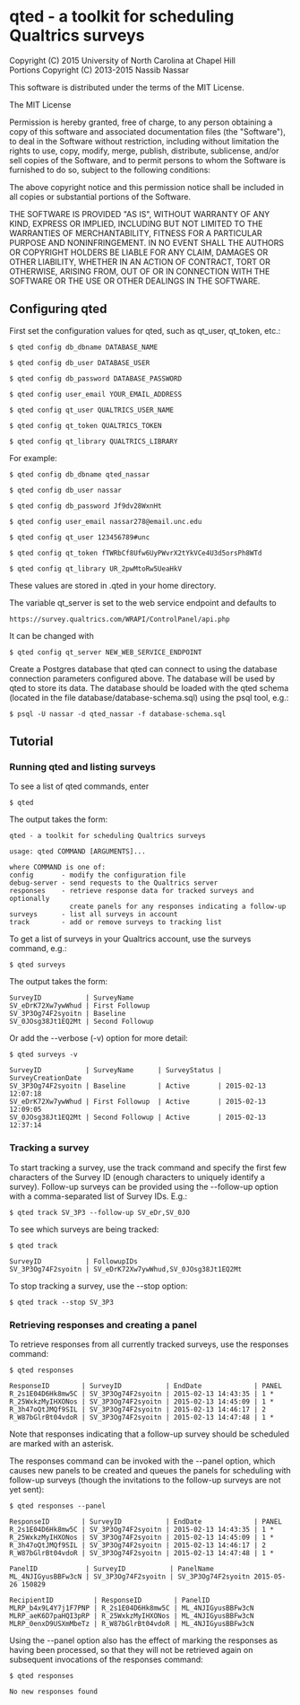 

qted - a toolkit for scheduling Qualtrics surveys
=================================================

Copyright (C) 2015 University of North Carolina at Chapel Hill  
Portions Copyright (C) 2013-2015 Nassib Nassar

This software is distributed under the terms of the MIT License.

The MIT License

Permission is hereby granted, free of charge, to any person obtaining a copy
of this software and associated documentation files (the "Software"), to deal
in the Software without restriction, including without limitation the rights
to use, copy, modify, merge, publish, distribute, sublicense, and/or sell
copies of the Software, and to permit persons to whom the Software is
furnished to do so, subject to the following conditions:

The above copyright notice and this permission notice shall be included in all
copies or substantial portions of the Software.

THE SOFTWARE IS PROVIDED "AS IS", WITHOUT WARRANTY OF ANY KIND, EXPRESS OR
IMPLIED, INCLUDING BUT NOT LIMITED TO THE WARRANTIES OF MERCHANTABILITY,
FITNESS FOR A PARTICULAR PURPOSE AND NONINFRINGEMENT. IN NO EVENT SHALL THE
AUTHORS OR COPYRIGHT HOLDERS BE LIABLE FOR ANY CLAIM, DAMAGES OR OTHER
LIABILITY, WHETHER IN AN ACTION OF CONTRACT, TORT OR OTHERWISE, ARISING FROM,
OUT OF OR IN CONNECTION WITH THE SOFTWARE OR THE USE OR OTHER DEALINGS IN THE
SOFTWARE.


Configuring qted
----------------

First set the configuration values for qted, such as qt_user, qt_token, etc.:

    $ qted config db_dbname DATABASE_NAME

    $ qted config db_user DATABASE_USER

    $ qted config db_password DATABASE_PASSWORD

    $ qted config user_email YOUR_EMAIL_ADDRESS

    $ qted config qt_user QUALTRICS_USER_NAME

    $ qted config qt_token QUALTRICS_TOKEN

    $ qted config qt_library QUALTRICS_LIBRARY

For example:

    $ qted config db_dbname qted_nassar

    $ qted config db_user nassar

    $ qted config db_password Jf9dv28WxnHt

    $ qted config user_email nassar278@email.unc.edu

    $ qted config qt_user 123456789#unc

    $ qted config qt_token fTWRbCf8Ufw6UyPWvrX2tYkVCe4U3d5orsPh8WTd

    $ qted config qt_library UR_2pwMtoRw5UeaHkV

These values are stored in .qted in your home directory.

The variable qt_server is set to the web service endpoint and defaults to

    https://survey.qualtrics.com/WRAPI/ControlPanel/api.php

It can be changed with

    $ qted config qt_server NEW_WEB_SERVICE_ENDPOINT

Create a Postgres database that qted can connect to using the database
connection parameters configured above.  The database will be used by qted to
store its data.  The database should be loaded with the qted schema (located in
the file database/database-schema.sql) using the psql tool, e.g.:

    $ psql -U nassar -d qted_nassar -f database-schema.sql


Tutorial
--------

### Running qted and listing surveys

To see a list of qted commands, enter

    $ qted

The output takes the form:

    qted - a toolkit for scheduling Qualtrics surveys

    usage: qted COMMAND [ARGUMENTS]...

    where COMMAND is one of:
    config       - modify the configuration file
    debug-server - send requests to the Qualtrics server
    responses    - retrieve response data for tracked surveys and optionally
                   create panels for any responses indicating a follow-up
    surveys      - list all surveys in account
    track        - add or remove surveys to tracking list

To get a list of surveys in your Qualtrics account, use the surveys command,
e.g.:

    $ qted surveys

The output takes the form:

    SurveyID           | SurveyName
    SV_eDrK72Xw7ywWhud | First Followup
    SV_3P3Og74F2syoitn | Baseline
    SV_0JOsg38Jt1EQ2Mt | Second Followup

Or add the --verbose (-v) option for more detail:

    $ qted surveys -v

    SurveyID           | SurveyName      | SurveyStatus | SurveyCreationDate
    SV_3P3Og74F2syoitn | Baseline        | Active       | 2015-02-13 12:07:18
    SV_eDrK72Xw7ywWhud | First Followup  | Active       | 2015-02-13 12:09:05
    SV_0JOsg38Jt1EQ2Mt | Second Followup | Active       | 2015-02-13 12:37:14

### Tracking a survey

To start tracking a survey, use the track command and specify the first few
characters of the Survey ID (enough characters to uniquely identify a survey).
Follow-up surveys can be provided using the --follow-up option with a
comma-separated list of Survey IDs.  E.g.:

    $ qted track SV_3P3 --follow-up SV_eDr,SV_0JO

To see which surveys are being tracked:

    $ qted track

    SurveyID           | FollowupIDs
    SV_3P3Og74F2syoitn | SV_eDrK72Xw7ywWhud,SV_0JOsg38Jt1EQ2Mt

To stop tracking a survey, use the --stop option:

    $ qted track --stop SV_3P3

### Retrieving responses and creating a panel

To retrieve responses from all currently tracked surveys, use the responses
command:

    $ qted responses

    ResponseID        | SurveyID           | EndDate             | PANEL
    R_2s1E04D6Hk8mw5C | SV_3P3Og74F2syoitn | 2015-02-13 14:43:35 | 1 *
    R_25WxkzMyIHXONos | SV_3P3Og74F2syoitn | 2015-02-13 14:45:09 | 1 *
    R_3h47oQtJMQf9SIL | SV_3P3Og74F2syoitn | 2015-02-13 14:46:17 | 2
    R_W87bGlrBt04vdoR | SV_3P3Og74F2syoitn | 2015-02-13 14:47:48 | 1 *

Note that responses indicating that a follow-up survey should be scheduled are
marked with an asterisk.

The responses command can be invoked with the --panel option, which causes new
panels to be created and queues the panels for scheduling with follow-up
surveys (though the invitations to the follow-up surveys are not yet sent):

    $ qted responses --panel

    ResponseID        | SurveyID           | EndDate             | PANEL
    R_2s1E04D6Hk8mw5C | SV_3P3Og74F2syoitn | 2015-02-13 14:43:35 | 1 *
    R_25WxkzMyIHXONos | SV_3P3Og74F2syoitn | 2015-02-13 14:45:09 | 1 *
    R_3h47oQtJMQf9SIL | SV_3P3Og74F2syoitn | 2015-02-13 14:46:17 | 2
    R_W87bGlrBt04vdoR | SV_3P3Og74F2syoitn | 2015-02-13 14:47:48 | 1 *

    PanelID            | SurveyID           | PanelName
    ML_4NJIGyusBBFw3cN | SV_3P3Og74F2syoitn | SV_3P3Og74F2syoitn 2015-05-26 150829

    RecipientID          | ResponseID        | PanelID
    MLRP_b4x9L4Y7j1F7PNP | R_2s1E04D6Hk8mw5C | ML_4NJIGyusBBFw3cN
    MLRP_aeK6D7paHQI3pRP | R_25WxkzMyIHXONos | ML_4NJIGyusBBFw3cN
    MLRP_0enxD9USXmMbeTz | R_W87bGlrBt04vdoR | ML_4NJIGyusBBFw3cN

Using the --panel option also has the effect of marking the responses as
having been processed, so that they will not be retrieved again on subsequent
invocations of the responses command:

    $ qted responses

    No new responses found

